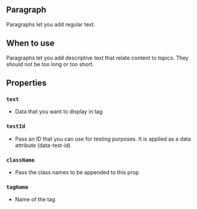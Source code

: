 ## **Paragraph**

Paragraphs let you add regular text.

## When to use 

Paragraphs let you add descriptive text that relate content to topics. They should not be too long or too short.

## Properties

### `text`
- Data that you want to display in tag

### `testId`
- Pass an ID that you can use for testing purposes. It is applied as a data attribute (data-test-id)

### `className`
- Pass the class names to be appended to this prop

### `tagName`
- Name of the <html> tag